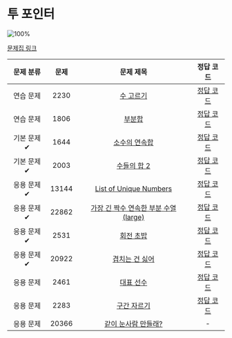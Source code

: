# 투 포인터

![100%](https://progress-bar.dev/10/?scale=11&title=progress&width=500&color=babaca&suffix=/11)

[문제집 링크](https://www.acmicpc.net/workbook/view/8709)

| 문제 분류 | 문제 | 문제 제목 | 정답 코드 |
| :--: | :--: | :--: | :--: |
| 연습 문제 | 2230 | [수 고르기](https://www.acmicpc.net/problem/2230) | [정답 코드](../0x14/solutions/2230.cpp) |
| 연습 문제 | 1806 | [부분합](https://www.acmicpc.net/problem/1806) | [정답 코드](../0x14/solutions/1806.cpp) |
| 기본 문제✔ | 1644 | [소수의 연속합](https://www.acmicpc.net/problem/1644) | [정답 코드](../0x14/solutions/1644.cpp) |
| 기본 문제✔ | 2003 | [수들의 합 2](https://www.acmicpc.net/problem/2003) | [정답 코드](../0x14/solutions/2003.cpp) |
| 응용 문제✔ | 13144 | [List of Unique Numbers](https://www.acmicpc.net/problem/13144) | [정답 코드](../0x14/solutions/13144.cpp) |
| 응용 문제✔ | 22862 | [가장 긴 짝수 연속한 부분 수열 (large)](https://www.acmicpc.net/problem/22862) | [정답 코드](../0x14/solutions/22862.cpp) |
| 응용 문제✔ | 2531 | [회전 초밥](https://www.acmicpc.net/problem/2531) | [정답 코드](../0x14/solutions/2531.cpp) |
| 응용 문제✔ | 20922 | [겹치는 건 싫어](https://www.acmicpc.net/problem/20922) | [정답 코드](../0x14/solutions/20922.cpp) |
| 응용 문제 | 2461 | [대표 선수](https://www.acmicpc.net/problem/2461) | [정답 코드](../0x14/solutions/2461.cpp) |
| 응용 문제 | 2283 | [구간 자르기](https://www.acmicpc.net/problem/2283) | [정답 코드](../0x14/solutions/2283.cpp) |
| 응용 문제 | 20366 | [같이 눈사람 만들래?](https://www.acmicpc.net/problem/20366) | - |
